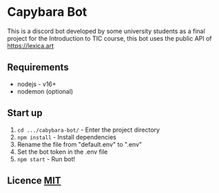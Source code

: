 # Capybara Bot

This is a discord bot developed by some university students as a final project for the Introduction to TIC course, this bot uses the public API of https://lexica.art

## Requirements

- nodejs - v16+
- nodemon (optional)

## Start up

1. `cd .../cabybara-bot/` - Enter the project directory
2. `npm install` - Install dependencies
3. Rename the file from "default.env" to ".env"
4. Set the bot token in the .env file
5. `npm start` - Run bot!

## Licence <a href="./LICENSE">MIT</a>
